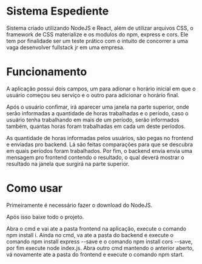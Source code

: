 # Sistema Espediente

 Sistema criado utilizando NodeJS e React, além de utilizar arquivos CSS, o framework de CSS materialize e os modulos do npm, express e cors. Ele tem por finalidade ser um teste prático com o intuito de concorrer a uma vaga desenvolver fullstack jr em uma empresa. 
 
# Funcionamento
 A aplicação possui dois campos, um para adionar o horário inicial em que o usuário começou seu serviço e o outro para adicionar o horário final. 
 
 Após o usuário confimar, irá aparecer uma janela na parte superior, onde serão informadas a quantidade de horas trabalhadas e o período, caso o usuário tenha trabalhando em mais de um período, serão informados também, quantas horas foram trabalhadas em cada um deste períodos.
 
 As quantidade de horas informadas pelos usuários, são pegas no frontend e enviadas pro backend. Lá são feitas comparações para que se descubra em quais períodos foram trabalhados. Por fim, o backend envia envia uma mensagem pro frontend contendo o resultado, o qual deverá mostrar o resultado na janela que surgirá na parte superior.

# Como usar
 Primeiramente é necessário fazer o download do NodeJS.

 Após isso baixe todo o projeto.

 Abra o cmd e vai ate a pasta frontend na aplicação, execute o comando npm install i. Ainda no cmd, va ate a pasta do backend e execute o comando npm install express --save e o comando npm install cors --save, por fim execute node index.js.
 Abra outro cmd mantendo o anterior aberto, vá novamente ate a pasta do frontend e execute o comando npm start.
